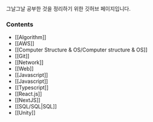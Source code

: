 
그날그날 공부한 것을 정리하기 위한 깃허브 페이지입니다.

### Contents
- [[Algorithm]]
- [[AWS]]
- [[Computer Structure & OS/Computer structure & OS]]
- [[Git]]
- [[Network]]
- [[Web]]
- [[Javascript]]
- [[Javascript]]
- [[Typescript]]
- [[React.js]]
- [[NextJS]]
- [[SQL/SQL|SQL]]
- [[Unity]]
